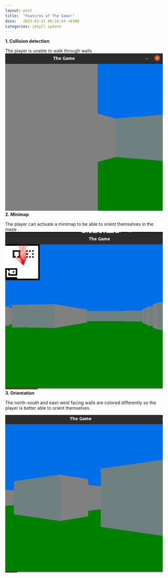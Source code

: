 ```yaml
---
layout: post
title:  "Features of The Game!"
date:   2023-03-31 00:16:44 +0300
categories: jekyll update
---
```


<b>1. Collision detection</b>

The player is unable to walk through walls
![pic2](https://github.com/FelixOtienoArogo/alx-maze_project/raw/master/docs/images/pic5.png)   
<b>2. Minimap</b>

The player can activate a minimap to be able to orient themselves in the maze
![pic3](https://github.com/FelixOtienoArogo/alx-maze_project/raw/master/docs/images/pic2.png)   
<b>3. Orientation</b>

The north-south and east-west facing walls are colored differently so the player is better able to orient themselves.

![pic4](https://github.com/FelixOtienoArogo/alx-maze_project/raw/master/docs/images/pic4.png)

